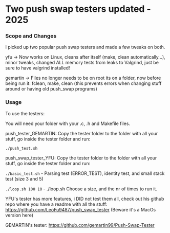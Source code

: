 # Two push swap testers updated - 2025

### Scope and Changes

I picked up two popular push swap testers and made a few tweaks on both.

yfu -> Now works on Linux, cleans after itself (make, clean automatically...), minor tweaks, changed ALL memory tests from leaks to Valgrind, just be sure to have valgrind installed!

gemartin -> Files no longer needs to be on root its on a folder, now before being run it: fclean, make, clean (this prevents errors when changing stuff around or having old push_swap programs)


### Usage

To use the testers:

You will need your folder with your .c, .h and Makefile files.


push_tester_GEMARTIN: Copy the tester folder to the folder with all your stuff, go inside the tester folder and run: 

```./push_test.sh```



push_swap_tester_YFU: Copy the tester folder to the folder with all your stuff, go inside the tester folder and run:  

```./basic_test.sh```  -  Parsing test (ERROR_TEST), identity test, and small stack test (size 3 and 5)

```./loop.sh 100 10``` - ./loop.sh <stack size> <loop times>  Choose a size, and the nr of times to run it.




YFU's tester has more features, i DID not test them all, check out his github repo where you have a readme with all the stuff:
https://github.com/LeoFu9487/push_swap_tester
(Beware it's a MacOs version here)

GEMARTIN's tester:
https://github.com/gemartin99/Push-Swap-Tester


